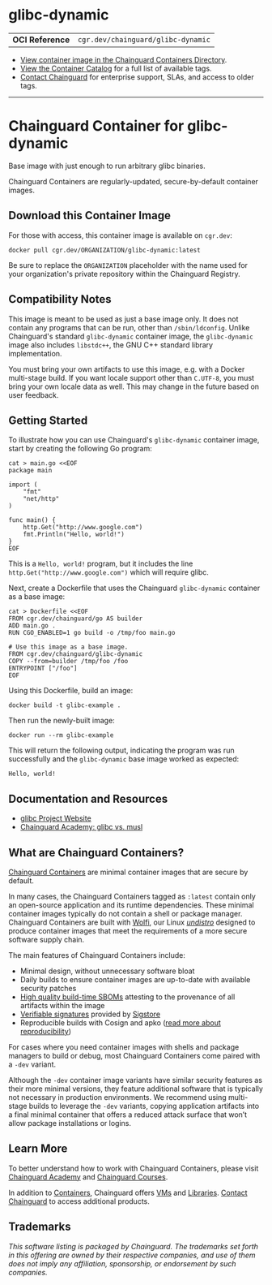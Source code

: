 <!--monopod:start-->
# glibc-dynamic
| | |
| - | - |
| **OCI Reference** | `cgr.dev/chainguard/glibc-dynamic` |


* [View container image in the Chainguard Containers Directory](https://images.chainguard.dev/directory/image/glibc-dynamic/overview).
* [View the Container Catalog](https://console.chainguard.dev/images/catalog) for a full list of available tags.
* [Contact Chainguard](https://www.chainguard.dev/contact?utm_source=readmes) for enterprise support, SLAs, and access to older tags.

---
<!--monopod:end-->

<!--overview:start-->
# Chainguard Container for glibc-dynamic

Base image with just enough to run arbitrary glibc binaries.

Chainguard Containers are regularly-updated, secure-by-default container images.
<!--overview:end-->

<!--getting:start-->
## Download this Container Image
For those with access, this container image is available on `cgr.dev`:

```
docker pull cgr.dev/ORGANIZATION/glibc-dynamic:latest
```

Be sure to replace the `ORGANIZATION` placeholder with the name used for your organization's private repository within the Chainguard Registry.
<!--getting:end-->

<!--body:start-->
## Compatibility Notes
This image is meant to be used as just a base image only. It does not contain any programs that can be run, other than `/sbin/ldconfig`. Unlike Chainguard's standard `glibc-dynamic` container image, the `glibc-dynamic` image also includes `libstdc++`, the GNU C++ standard library implementation.

You must bring your own artifacts to use this image, e.g. with a Docker multi-stage build. If you want locale support other than `C.UTF-8`, you must bring your own locale data as well. This may change in the future based on user feedback.

## Getting Started

To illustrate how you can use Chainguard's `glibc-dynamic` container image, start by creating the following Go program:

```shell
cat > main.go <<EOF
package main

import (
	"fmt"
	"net/http"
)

func main() {
	http.Get("http://www.google.com")
	fmt.Println("Hello, world!")
}
EOF
```

This is a `Hello, world!` program, but it includes the line `http.Get("http://www.google.com")` which will require glibc.

Next, create a Dockerfile that uses the Chainguard `glibc-dynamic` container as a base image:

```shell
cat > Dockerfile <<EOF
FROM cgr.dev/chainguard/go AS builder
ADD main.go .
RUN CGO_ENABLED=1 go build -o /tmp/foo main.go

# Use this image as a base image.
FROM cgr.dev/chainguard/glibc-dynamic
COPY --from=builder /tmp/foo /foo
ENTRYPOINT ["/foo"]
EOF
```

Using this Dockerfile, build an image:

```shell
docker build -t glibc-example .
```

Then run the newly-built image:

```shell
docker run --rm glibc-example
```

This will return the following output, indicating the program was run successfully and the `glibc-dynamic` base image worked as expected:

```
Hello, world!
```

## Documentation and Resources

* [glibc Project Website](https://sourceware.org/glibc)
* [Chainguard Academy: glibc vs. musl](https://edu.chainguard.dev/chainguard/chainguard-images/about/images-compiled-programs/glibc-vs-musl/#python-builds)
<!--body:end-->

## What are Chainguard Containers?

[Chainguard Containers](https://www.chainguard.dev/containers?utm_source=readmes) are minimal container images that are secure by default. 

In many cases, the Chainguard Containers tagged as `:latest` contain only an open-source application and its runtime dependencies. These minimal container images typically do not contain a shell or package manager. Chainguard Containers are built with [Wolfi](https://edu.chainguard.dev/open-source/wolfi/overview?utm_source=readmes), our Linux _[undistro](https://edu.chainguard.dev/open-source/wolfi/overview/#why-undistro)_ designed to produce container images that meet the requirements of a more secure software supply chain.

The main features of Chainguard Containers include:

* Minimal design, without unnecessary software bloat
* Daily builds to ensure container images are up-to-date with available security patches
* [High quality build-time SBOMs](https://edu.chainguard.dev/chainguard/chainguard-images/working-with-images/retrieve-image-sboms/?utm_source=readmes) attesting to the provenance of all artifacts within the image
* [Verifiable signatures](https://edu.chainguard.dev/chainguard/chainguard-images/working-with-images/retrieve-image-sboms/) provided by [Sigstore](https://edu.chainguard.dev/open-source/sigstore/cosign/an-introduction-to-cosign/?utm_source=readmes)
* Reproducible builds with Cosign and apko ([read more about reproducibility](https://www.chainguard.dev/unchained/reproducing-chainguards-reproducible-image-builds?utm_source=readmes))

For cases where you need container images with shells and package managers to build or debug, most Chainguard Containers come paired with a `-dev` variant.

Although the `-dev` container image variants have similar security features as their more minimal versions, they feature additional software that is typically not necessary in production environments. We recommend using multi-stage builds to leverage the `-dev` variants, copying application artifacts into a final minimal container that offers a reduced attack surface that won’t allow package installations or logins.

## Learn More

To better understand how to work with Chainguard Containers, please visit [Chainguard Academy](https://edu.chainguard.dev/?utm_source=readmes) and [Chainguard Courses](https://courses.chainguard.dev/?utm_source=readmes).

In addition to [Containers](https://www.chainguard.dev/containers?utm_source=readmes), Chainguard offers [VMs](https://www.chainguard.dev/vms?utm_source=readmes) and [Libraries](https://www.chainguard.dev/libraries?utm_source=readmes). [Contact Chainguard](https://www.chainguard.dev/contact?utm_source=readmes) to access additional products. 

## Trademarks

_This software listing is packaged by Chainguard. The trademarks set forth in this offering are owned by their respective companies, and use of them does not imply any affiliation, sponsorship, or endorsement by such companies._
